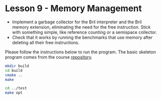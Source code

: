 # Lesson 9 - Memory Management

* Implement a garbage collector for the Bril interpreter and the Bril memory extension, eliminating the need for the free instruction. Stick with something simple, like reference counting or a semispace collector.
* Check that it works by running the benchmarks that use memory after deleting all their free instructions.

Please follow the instructions below to run the program. The basic skeleton program comes from the course [repository](https://github.com/sampsyo/llvm-pass-skeleton).
```bash
mkdir build
cd build
cmake ..
make

cd ../test
make opt
```
